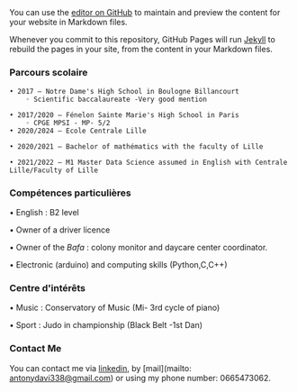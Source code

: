 ## 

You can use the [editor on GitHub](https://github.com/k0raty/cv_antony_davi.github.io/edit/gh-pages/index.md) to maintain and preview the content for your website in Markdown files.

Whenever you commit to this repository, GitHub Pages will run [Jekyll](https://jekyllrb.com/) to rebuild the pages in your site, from the content in your Markdown files.

### Parcours scolaire

    • 2017 – Notre Dame's High School in Boulogne Billancourt
        ◦ Scientific baccalaureate -Very good mention 

    • 2017/2020 – Fénelon Sainte Marie's High School in Paris
        ◦ CPGE MPSI - MP- 5/2
    • 2020/2024 – Ecole Centrale Lille
   
    • 2020/2021 – Bachelor of mathématics with the faculty of Lille 
       
    • 2021/2022 – M1 Master Data Science assumed in English with Centrale Lille/Faculty of Lille

    

### Compétences particulières

 • English : B2 level

 • Owner of a driver licence
 
 • Owner of the *Bafa* : colony monitor and daycare center coordinator.
  
 • Electronic (arduino) and computing skills (Python,C,C++)


### Centre d'intérêts
   • Music : Conservatory of Music (Mi- 3rd cycle of piano)
   
   • Sport : Judo in championship (Black Belt -1st Dan)

 
### Contact Me
You can contact me via [linkedin]( www.linkedin.com/in/antony-davi-5904521b7), by [mail](mailto: antonydavi338@gmail.com) or using my phone number: 0665473062.
